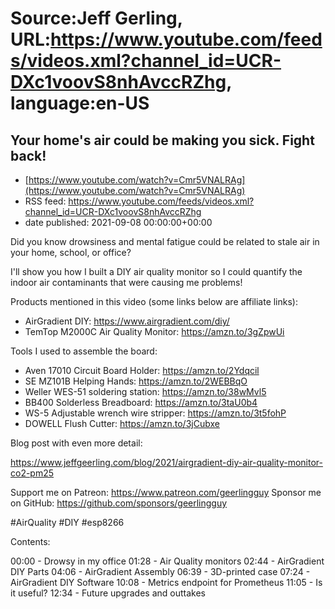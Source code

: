 # Source:Jeff Gerling, URL:https://www.youtube.com/feeds/videos.xml?channel_id=UCR-DXc1voovS8nhAvccRZhg, language:en-US

## Your home's air could be making you sick. Fight back!
 - [https://www.youtube.com/watch?v=Cmr5VNALRAg](https://www.youtube.com/watch?v=Cmr5VNALRAg)
 - RSS feed: https://www.youtube.com/feeds/videos.xml?channel_id=UCR-DXc1voovS8nhAvccRZhg
 - date published: 2021-09-08 00:00:00+00:00

Did you know drowsiness and mental fatigue could be related to stale air in your home, school, or office?

I'll show you how I built a DIY air quality monitor so I could quantify the indoor air contaminants that were causing me problems!

Products mentioned in this video (some links below are affiliate links):

  - AirGradient DIY: https://www.airgradient.com/diy/
  - TemTop M2000C Air Quality Monitor: https://amzn.to/3gZpwUi

Tools I used to assemble the board:

  - Aven 17010 Circuit Board Holder: https://amzn.to/2Ydqcil
  - SE MZ101B Helping Hands: https://amzn.to/2WEBBqO
  - Weller WES-51 soldering station: https://amzn.to/38wMvl5
  - BB400 Solderless Breadboard: https://amzn.to/3taU0b4
  - WS-5 Adjustable wrench wire stripper: https://amzn.to/3t5fohP
  - DOWELL Flush Cutter: https://amzn.to/3jCubxe

Blog post with even more detail:

https://www.jeffgeerling.com/blog/2021/airgradient-diy-air-quality-monitor-co2-pm25

Support me on Patreon: https://www.patreon.com/geerlingguy
Sponsor me on GitHub: https://github.com/sponsors/geerlingguy

#AirQuality #DIY #esp8266

Contents:

00:00 - Drowsy in my office
01:28 - Air Quality monitors
02:44 - AirGradient DIY Parts
04:06 - AirGradient Assembly
06:39 - 3D-printed case
07:24 - AirGradient DIY Software
10:08 - Metrics endpoint for Prometheus
11:05 - Is it useful?
12:34 - Future upgrades and outtakes

